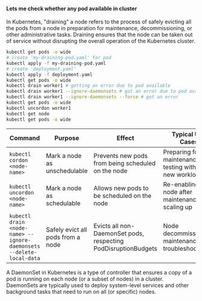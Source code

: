 #### Lets me check whether any pod available in cluster
In Kubernetes, "draining" a node refers to the process of safely evicting all the pods from a node in preparation for maintenance, decommissioning, or other administrative tasks. Draining ensures that the node can be taken out of service without disrupting the overall operation of the Kubernetes cluster.

```bash
kubectl get pods -o wide
# create 'my-draining-pod.yaml' for pod
kubectl apply -f my-draining-pod.yaml 
# create 'deployment.yaml'
kubectl apply -f deployment.yaml
kubectl get pods -o wide
kubectl drain worker1 # getting an error due to pod available
kubectl drain worker1 --ignore-daemonsets # got an error due to pod available
kubectl drain worker1 --ignore-daemonsets --force # got an error
kubectl get pods -o wide
kubectl uncordon worker1
kubectl get node
kubectl get pods -o wide
```
| Command                                                             | Purpose                           | Effect                                                         | Typical Use Cases                                        |
| ------------------------------------------------------------------- | --------------------------------- | -------------------------------------------------------------- | -------------------------------------------------------- |
| `kubectl cordon <node-name>`                                        | Mark a node as unschedulable      | Prevents new pods from being scheduled on the node             | Preparing for maintenance, testing without new workloads |
| `kubectl uncordon <node-name>`                                      | Mark a node as schedulable        | Allows new pods to be scheduled on the node                    | Re-enabling a node after maintenance, scaling up         |
| `kubectl drain <node-name> --ignore-daemonsets --delete-local-data` | Safely evict all pods from a node | Evicts all non-DaemonSet pods, respecting PodDisruptionBudgets | Node decommissioning, maintenance, troubleshooting       |

A DaemonSet in Kubernetes is a type of controller that ensures a copy of a pod is running on each node (or a subset of nodes) in a cluster. DaemonSets are typically used to deploy system-level services and other background tasks that need to run on all (or specific) nodes.